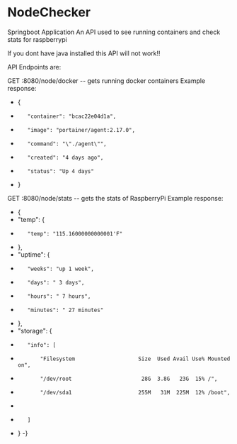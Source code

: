 # NodeChecker
Springboot Application
An API used to see running containers and check stats for raspberrypi

If you dont have java installed this API will not work!!

API Endpoints are:

GET <IP>:8080/node/docker -- gets running docker containers
Example response: 
-  {
-        "container": "bcac22e04d1a",
-        "image": "portainer/agent:2.17.0",
-        "command": "\"./agent\"",
-        "created": "4 days ago",
-        "status": "Up 4 days"
-    }


GET <IP>:8080/node/stats  -- gets the stats of RaspberryPi
Example response:
-  {
-    "temp": {
-        "temp": "115.16000000000001'F"
-    },
-    "uptime": {
-        "weeks": "up 1 week",
-        "days": " 3 days",
-        "hours": " 7 hours",
-        "minutes": " 27 minutes"
-    },
-    "storage": {
-        "info": [
-            "Filesystem                    Size  Used Avail Use% Mounted on",
-            "/dev/root                      28G  3.8G   23G  15% /",
-            "/dev/sda1                     255M   31M  225M  12% /boot",
-            
-        ]
-    }
-}
